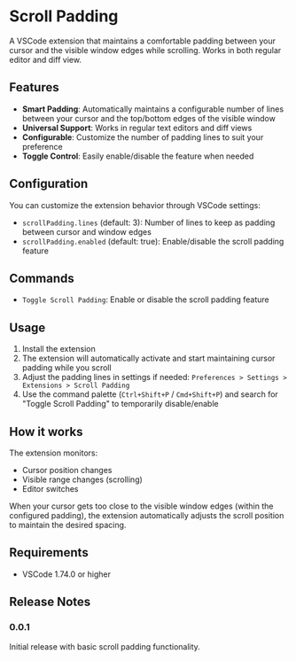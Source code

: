 # Scroll Padding

A VSCode extension that maintains a comfortable padding between your cursor and the visible window edges while scrolling. Works in both regular editor and diff view.

## Features

- **Smart Padding**: Automatically maintains a configurable number of lines between your cursor and the top/bottom edges of the visible window
- **Universal Support**: Works in regular text editors and diff views
- **Configurable**: Customize the number of padding lines to suit your preference
- **Toggle Control**: Easily enable/disable the feature when needed

## Configuration

You can customize the extension behavior through VSCode settings:

- `scrollPadding.lines` (default: 3): Number of lines to keep as padding between cursor and window edges
- `scrollPadding.enabled` (default: true): Enable/disable the scroll padding feature

## Commands

- `Toggle Scroll Padding`: Enable or disable the scroll padding feature

## Usage

1. Install the extension
2. The extension will automatically activate and start maintaining cursor padding while you scroll
3. Adjust the padding lines in settings if needed: `Preferences > Settings > Extensions > Scroll Padding`
4. Use the command palette (`Ctrl+Shift+P` / `Cmd+Shift+P`) and search for "Toggle Scroll Padding" to temporarily disable/enable

## How it works

The extension monitors:
- Cursor position changes
- Visible range changes (scrolling)
- Editor switches

When your cursor gets too close to the visible window edges (within the configured padding), the extension automatically adjusts the scroll position to maintain the desired spacing.

## Requirements

- VSCode 1.74.0 or higher

## Release Notes

### 0.0.1

Initial release with basic scroll padding functionality.